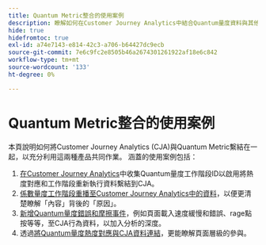 ```yaml
---
title: Quantum Metric整合的使用案例
description: 瞭解如何在Customer Journey Analytics中結合Quantum量度資料與其他資料。
hide: true
hidefromtoc: true
exl-id: a74e7143-e814-42c3-a706-b64427dc9ecb
source-git-commit: 7e6c9fc2e8505b46a2674301261922af18e6c842
workflow-type: tm+mt
source-wordcount: '133'
ht-degree: 0%

---
```


# Quantum Metric整合的使用案例

本頁說明如何將Customer Journey Analytics (CJA)與Quantum Metric繫結在一起，以充分利用這兩種產品共同作業。  涵蓋的使用案例包括：

1. [在Customer Journey Analytics](collect-session-id.md)中收集Quantum量度工作階段ID以啟用將熱度對應和工作階段重新執行資料繫結到CJA。
1. [係數量度工作階段重播至Customer Journey Analytics中的資料](tie-session-replays.md)，以便更清楚瞭解「內容」背後的「原因」。
1. [新增Quantum量度錯誤和摩擦事件](friction-events.md)，例如頁面載入速度緩慢和錯誤、rage點按等等，至CJA行為資料，以加入分析的深度。
1. 透過[將Quantum量度熱度對應與CJA資料連結](heatmap.md)，更能瞭解頁面層級的參與。
